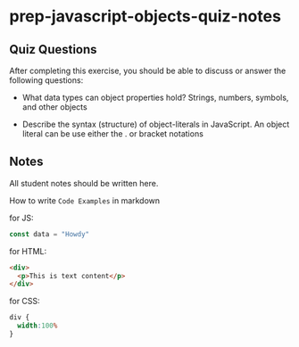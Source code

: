 # prep-javascript-objects-quiz-notes

## Quiz Questions

After completing this exercise, you should be able to discuss or answer the following questions:

- What data types can object properties hold?
Strings, numbers, symbols, and other objects

- Describe the syntax (structure) of object-literals in JavaScript.
An object literal can be use either the . or bracket notations
## Notes

All student notes should be written here.


How to write `Code Examples` in markdown

for JS:
```javascript
const data = "Howdy"
```

for HTML:
```html
<div>
  <p>This is text content</p>
</div>
```

for CSS:
```css
div {
  width:100%
}
```
